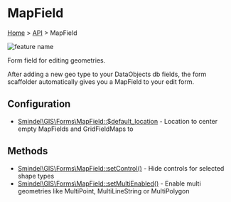 # MapField

[Home](../../.) > [API](index.md) > MapField

![feature name](../images/MapField.png)

Form field for editing geometries.

After adding a new geo type to your DataObjects db fields, the form scaffolder automatically gives you a MapField to your edit form.

## Configuration

- [Smindel\GIS\Forms\MapField::$default_location](MapField.config.default_location.md) - Location to center empty MapFields and GridFieldMaps to

## Methods

- [Smindel\GIS\Forms\MapField::setControl()](MapField.method.setControl.md) - Hide controls for selected shape types
- [Smindel\GIS\Forms\MapField::setMultiEnabled()](MapField.method.setMultiEnabled.md) - Enable multi geometries like MultiPoint, MultiLineString or MultiPolygon
